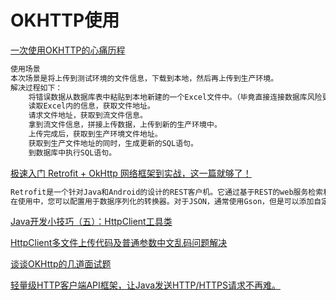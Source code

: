 # OKHTTP使用
[一次使用OKHTTP的心痛历程](https://www.cnblogs.com/yanzhenyidai/p/13042130.html)
```markdown
使用场景
本次场景是将上传到测试环境的文件信息，下载到本地，然后再上传到生产环境。
解决过程如下：
    将错误数据从数据库表中粘贴到本地新建的一个Excel文件中。（毕竟直接连接数据库风险更大）
    读取Excel内的信息，获取文件地址。
    请求文件地址，获取到流文件信息。
    拿到流文件信息，拼接上传数据，上传到新的生产环境中。
    上传完成后，获取到生产环境文件地址。
    获取到生产文件地址的同时，生成更新的SQL语句。
    到数据库中执行SQL语句。
```
[极速入门 Retrofit + OkHttp 网络框架到实战，这一篇就够了！](https://www.cnblogs.com/yuanhao-1999/p/12095983.html)
```markdown
Retrofit是一个针对Java和Android的设计的REST客户机。它通过基于REST的web服务检索和上传JSON(或其他结构化数据)变得相对容易。
在使用中，您可以配置用于数据序列化的转换器。对于JSON，通常使用Gson，但是可以添加自定义转换器来处理 XML 或其他协议。Retrofit对HTTP请求使用OkHttp库。
```
[Java开发小技巧（五）：HttpClient工具类](https://www.cnblogs.com/zkh101/p/9777973.html)

​[HttpClient多文件上传代码及普通参数中文乱码问题解决](https://www.cnblogs.com/ibigboy/p/11216786.html)

[谈谈OKHttp的几道面试题](https://www.cnblogs.com/jimuzz/p/13935677.html)


[轻量级HTTP客户端API框架，让Java发送HTTP/HTTPS请求不再难。](https://gitee.com/dt_flys/forest)
